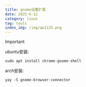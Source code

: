 ```yaml
---
title: gnome设置扩展
date: 2025-6-12
category: linux
tag: tools
index_img: /img/qw1125.png
---
```


> [!IMPORTANT]
>
> ubuntu安装:
>
> ```
> sudo apt install chrome-gnome-shell
> ```
>
> 
>
> arch安装: 
>
> ```
> yay -S gnome-browser-connector
> ```
>
> 